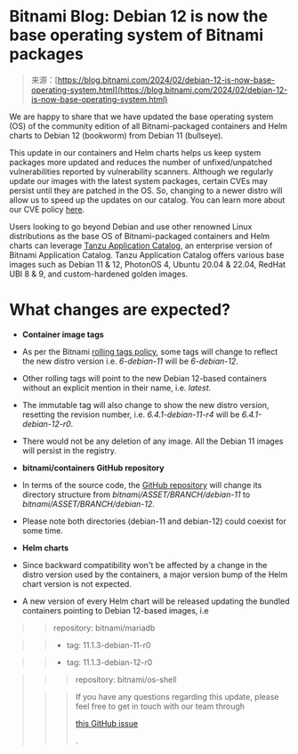 <!--yml
category: 未分类
date: 2024-05-27 14:42:30
-->

# Bitnami Blog: Debian 12 is now the base operating system of Bitnami packages

> 来源：[https://blog.bitnami.com/2024/02/debian-12-is-now-base-operating-system.html](https://blog.bitnami.com/2024/02/debian-12-is-now-base-operating-system.html)

We are happy to share that we have updated the base operating system (OS) of the community edition of all Bitnami-packaged containers and Helm charts to Debian 12 (bookworm) from Debian 11 (bullseye).

This update in our containers and Helm charts helps us keep system packages more updated and reduces the number of unfixed/unpatched vulnerabilities reported by vulnerability scanners. Although we regularly update our images with the latest system packages, certain CVEs may persist until they are patched in the OS. So, changing to a newer distro will allow us to speed up the updates on our catalog. You can learn more about our CVE policy [here](https://docs.bitnami.com/kubernetes/open-cve-policy/).

Users looking to go beyond Debian and use other renowned Linux distributions as the base OS of Bitnami-packaged containers and Helm charts can leverage [Tanzu Application Catalog](https://app-catalog.vmware.com/catalog), an enterprise version of Bitnami Application Catalog. Tanzu Application Catalog offers various base images such as Debian 11 & 12, PhotonOS 4, Ubuntu 20.04 & 22.04, RedHat UBI 8 & 9, and custom-hardened golden images.

# What changes are expected?

*   **Container image tags**

*   As per the Bitnami [rolling tags policy](https://docs.bitnami.com/tutorials/understand-rolling-tags-containers/), some tags will change to reflect the new distro version i.e. *6-debian-11* will be *6-debian-12*.
*   Other rolling tags will point to the new Debian 12-based containers without an explicit mention in their name, i.e. *latest*.
*   The immutable tag will also change to show the new distro version, resetting the revision number, i.e. *6.4.1-debian-11-r4* will be *6.4.1-debian-12-r0*.
*   There would not be any deletion of any image. All the Debian 11 images will persist in the registry.

*   **bitnami/containers GitHub repository**

*   In terms of the source code, the [GitHub repository](https://github.com/bitnami/containers) will change its directory structure from *bitnami/ASSET/BRANCH/debian-11* to *bitnami/ASSET/BRANCH/debian-12*.
*   Please note both directories (debian-11 and debian-12) could coexist for some time.

*   **Helm charts**

*   Since backward compatibility won't be affected by a change in the distro version used by the containers, a major version bump of the Helm chart version is not expected.
*   A new version of every Helm chart will be released updating the bundled containers pointing to Debian 12-based images, i.e

> > repository:  bitnami/mariadb

> > - tag:  11.1.3-debian-11-r0

> > + tag:  11.1.3-debian-12-r0

> > > repository:  bitnami/os-shell
> 
> > > If you have any questions regarding this update, please feel free to get in touch with our team through
> > > 
> > > [this GitHub issue](https://github.com/bitnami/charts/issues/21362)
> > > 
> > > .